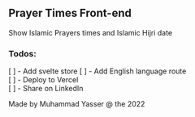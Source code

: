 ## Prayer Times Front-end

Show Islamic Prayers times and Islamic Hijri date

### Todos:

[ ] - Add svelte store
[ ] - Add English language route <br>
[ ] - Deploy to Vercel <br>
[ ] - Share on LinkedIn <br>

Made by Muhammad Yasser @ the 2022
